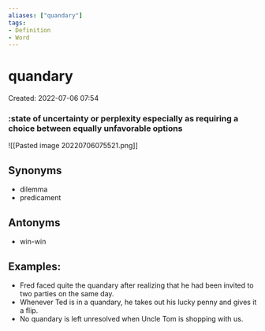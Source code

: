 ```yaml
---
aliases: ["quandary"]
tags:
- Definition 
- Word
---
```

# quandary
Created: 2022-07-06 07:54  

### :state of uncertainty or perplexity especially as requiring a choice between equally unfavorable options
![[Pasted image 20220706075521.png]]
## Synonyms 
- dilemma 
- predicament 

## Antonyms 
- win-win 

## Examples: 
- Fred faced quite the quandary after realizing that he had been invited to two parties on the same day. 
- Whenever Ted is in a quandary, he takes out his lucky penny and gives it a flip. 
- No quandary is left unresolved when Uncle Tom is shopping with us.
